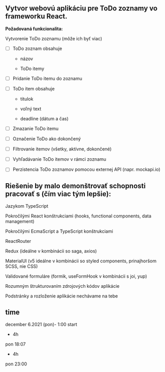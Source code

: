 ## Vytvor webovú aplikáciu pre ToDo zoznamy vo frameworku React.

**Požadovaná funkcionalita:**

Vytvorenie ToDo zoznamu (môže ich byť viac)

- [ ] ToDo zoznam obsahuje

  - názov

  - ToDo itemy

- [ ] Pridanie ToDo itemu do zoznamu

- [ ] ToDo item obsahuje

  - titulok

  - voľný text

  - deadline (dátum a čas)

- [ ] Zmazanie ToDo itemu

- [ ] Označenie ToDo ako dokončený

- [ ] Filtrovanie itemov (všetky, aktívne, dokončené)

- [ ] Vyhľadávanie ToDo itemov v rámci zoznamu

- [ ] Perzistencia ToDo zoznamov pomocou externej API (napr. mockapi.io)

## Riešenie by malo demonštrovať schopnosti pracovať s (čím viac tým lepšie):

Jazykom TypeScript

Pokročilými React konštrukciami (hooks, functional components, data management)

Pokročilými EcmaScript a TypeScript konštrukciami

ReactRouter

Redux (ideálne v kombinácii so saga, axios)

MaterialUI (v5 ideálne v kombinácii so styled components, prinajhoršom SCSS, nie CSS)

Validované formuláre (formik, useFormHook v kombinácii s joi, yup)

Rozumným štrukturovaním zdrojových kódov aplikácie

Podstránky a rozloženie aplikácie nechávame na tebe

## time

december 6.2021 (pon)- 1:00 start

- 4h

pon 18:07

- 4h

pon 23:00
